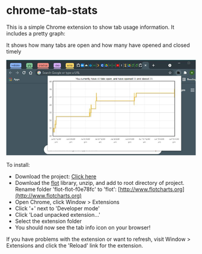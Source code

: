 # chrome-tab-stats

This is a simple Chrome extension to show tab usage information. It includes a pretty graph:

It shows how many tabs are open and how many have opened and closed timely 

![alt text](https://github.com/himanshu03jain/chrome-tab-stats/blob/master/tbimg.JPG?raw=true)

To install:

*   Download the project: [Click here](https://github.com/himanshu03jain/chrome-tab-stats/archive/refs/heads/master.zip)
*   Download the [flot](https://github.com/flot/flot/zipball/v0.7) library, unzip, and add to root directory of project. Rename folder 'flot-flot-f0e78fc' to 'flot': [http://www.flotcharts.org](http://www.flotcharts.org)
*   Open Chrome, click Window > Extensions
*   Click '+' next to 'Developer mode'
*   Click 'Load unpacked extension...'
*   Select the extension folder
*   You should now see the tab info icon on your browser!

If you have problems with the extension or want to refresh, visit Window > Extensions and click the 'Reload' link for the extension.
